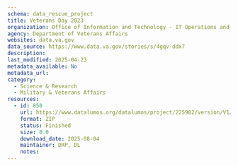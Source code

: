 ```yaml
---
schema: data_rescue_project 
title: Veterans Day 2023
organization: Office of Information and Technology - IT Operations and Services (ITOPS)
agency: Department of Veterans Affairs
websites: data.va.gov
data_source: https://www.data.va.gov/stories/s/4gqv-ddx7
description: 
last_modified: 2025-04-23
metadata_available: No
metadata_url: 
category:
  - Science & Research 
  - Military & Veterans Affairs 
resources:
  - id: 850
    url: https://www.datalumos.org/datalumos/project/225982/version/V1/view
    format: ZIP
    status: Finished
    size: 0.0
    download_date: 2025-08-04
    maintainer: DRP, DL
    notes: 
---
```

